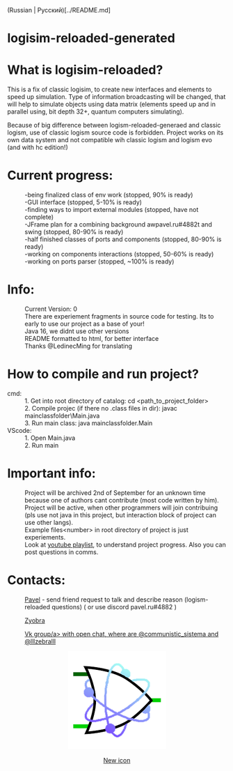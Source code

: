 (Russian | Русский)[../README.md]
# logisim-reloaded-generated
<div>
    <h1>What is logisim-reloaded?</h1>
    <p>This is a fix of classic logisim, to create new interfaces and elements to speed up simulation. Type of information broadcasting will be changed, that will help to simulate objects using data matrix (elements speed up and in parallel using, bit depth 32+, quantum computers simulating).</p>
    <p>Because of big difference between logism-reloaded-generaed and classic logism, use of classic logism source code is forbidden. Project works on its own data system and not compatible wih classic logism and logism evo (and with hc edition!)</p>
</div>
<div>
    <h1> Current progress:</h1>
    <dl>
        <dd>-being finalized class of env work (stopped, 90% is ready)</dd>
        <dd>-GUI interface (stopped, 5-10% is ready)</dd>
        <dd>-finding ways to import external modules (stopped, have not complete)</dd>
        <dd>-JFrame plan for a combining background awpavel.ru#4882t and swing (stopped, 80-90% is ready)</dd>
        <dd>-half finished classes of ports and components (stopped, 80-90% is ready)</dd>
        <dd>-working on components interactions (stopped, 50-60% is ready)</dd>
        <dd>-working on ports parser (stopped, ~100% is ready)</dd>
    </dl>
</div>
<div>
    <h1>Info:</h1>
    <dl>
        <dd>Current Version: 0</dd> 
        <dd>There are experiement fragments in source code for testing. Its to early to use our project as a base of your!</dd>
        <dd>Java 16, we didnt use other versions</dd>
        <dd>README formatted to html, for better interface</dd>
        <dd>Thanks @LedinecMing for translating</dd>
    </dl>
</div>
<div>
    <h1>How to compile and run project?</h1>
    <dl>
        <dt>cmd:</dt>
        <dd>1. Get into root directory of catalog: cd &lt;path_to_project_folder&gt;</dd>
        <dd>2. Compile projec (if there no .class files in dir): javac mainclassfolder\Main.java</dd>
        <dd>3. Run main class: java mainclassfolder.Main</dd>
        <dt>VScode:</dt>
        <dd>1. Open Main.java</dd>
        <dd>2. Run main</dd>
    </dl>
</div>
<div>
    <h1>Important info:</h1>
    <dl>
        <dd>Project will be archived 2nd of September for an unknown time because one of authors cant contribute (most code written by him).</dd>
        <dd>Project will be active, when other programmers will join contribuing (pls use not java in this project, but interaction block of project can use other langs).</dd>
        <dd>Example files&lt;number&gt; in root directory of project is just experiements.</dd>
        <dd>Look at <a href="https://www.youtube.com/playlist?list=PLjB-AbJkJAiyMtiaTJtBDmIA5xvY2EBH3">youtube playlist</a>, to understand project progress. Also you can post questions in comms.</dd>
    </dl>
</div>
<div>
    <h1>Contacts:</h1>
    <dl>
        <dd>
            <a href="https://vk.com/communistic_sistema">Pavel</a> - send friend request to talk and describe reason (logism-reloaded questions) ( or use discord pavel.ru#4882 )
        </p>
        <dd>
            <a href="https://vk.com/lllzebralll">Zyobra</a>
        </p>
        <dd>
            <a href="https://vk.com/logisim">Vk group/a> with open chat, where are @communistic_sistema and @lllzebralll
        </p>
    </dl>
</div>
<div align="center">
  <img src="../resources/logisim-reloaded.png">
  <p>New icon</p>
</div>
